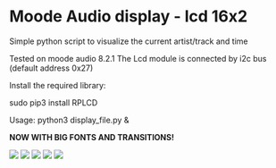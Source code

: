 # Moode Audio display - lcd 16x2
Simple python script to visualize the current artist/track and time

Tested on moode audio 8.2.1
The Lcd module is connected by i2c bus (default address 0x27)

Install the required library:

sudo pip3 install RPLCD

Usage:
python3 display_file.py &

<b>NOW WITH BIG FONTS AND TRANSITIONS!</b>

<img src="https://imgur.com/TkxzTrN.jpg">
<img src="https://imgur.com/gPqfYGB.jpg">
<img src="https://imgur.com/xpOTsBv.jpg">
<img src="https://imgur.com/f9ZZRaQ.jpg">
<img src="https://imgur.com/BDjSpb8.jpg">
